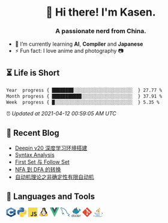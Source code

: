 <h1 align="center">👋 Hi there! I'm Kasen.</h1>
<h3 align="center">A passionate nerd from China.</h3>


* 🌱 I’m currently learning **AI**, **Compiler** and **Japanese**
* ⚡ Fun fact: I love anime and photography 📷


## ⏳ Life is Short

<!-- Start of Time Progress Bar -->
``` text
Year  progress { ████████░░░░░░░░░░░░░░░░░░░░░░  } 27.77 %
Month progress { ███████████░░░░░░░░░░░░░░░░░░░  } 37.91 %
Week  progress { █░░░░░░░░░░░░░░░░░░░░░░░░░░░░░  } 5.35 %
```

⏰ *Updated at 2021-04-12 00:59:05 AM UTC*
<!-- End of Time Progress Bar -->

## 📝 Recent Blog

<!-- BLOG-POST-LIST:START -->
- [Deepin v20 深度学习环境搭建](https://blog.imkasen.com/deepin-v20-dl-env.html)
- [Syntax Analysis](https://blog.imkasen.com/syntax-analysis.html)
- [First Set 与 Follow Set](https://blog.imkasen.com/first-and-follow-set.html)
- [NFA 到 DFA 的转换](https://blog.imkasen.com/nfa-to-dfa.html)
- [自动机理论之非确定性有限自动机](https://blog.imkasen.com/nondeterminism-finite-automata.html)
<!-- BLOG-POST-LIST:END -->

## 🔨 Languages and Tools

<!-- [![Top Langs](https://github-readme-stats.vercel.app/api/top-langs/?username=Kasen96&layout=compact&hide=jupyter%20notebook,html,css)](https://github.com/anuraghazra/github-readme-stats) -->

<p align="left">
<img src="./images/cpp.svg" alt="C++" width="25" height="25" />
<img src="./images/python.svg" alt="Python" width="25" height="25" />
<img src="./images/javascript.svg" alt="JavaScript" width="25" height="25" />
<img src="./images/linux.svg" alt="Linux" width="25" height="25" />
<img src="./images/vue.svg" alt="Vue.js" width="25" height="25" />
<img src="./images/mysql.svg" alt="MySQL" width="25" height="25" />
<img src="./images/docker.svg" alt="Docker" width="25" height="25" />
<img src="./images/git.svg" alt="Git" width="25" height="25" />
<img src="./images/java.svg" alt="Java" width="25" height="25" />
</p>

